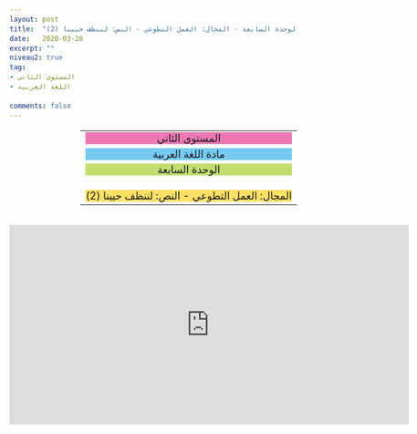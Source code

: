 ```yaml
---
layout: post
title:  "المستوى الثاني - مادة اللغة العربية - الوحدة السابعة - المجال: العمل التطوعي - النص: لننظف حيينا (2)"
date:   2020-03-28
excerpt: ""
niveau2: true
tag:
- المستوى الثاني 
- اللغة العربية

comments: false
---
```

<center>   
   <img style="display: none;" src="/assets/img/thumbnails/2-7-SanabilMedia.com.jpg" alt="" width="1" height="1">
<table dir="rtl" style="width: 100%; text-align: center; font-size: large;"><tbody>
<tr><td><div style="background-color: #ec79b3;"><span>
المستوى الثاني
</span></div></td></tr>
<tr><td><div style="background-color: #75c9f0; "><span>
مادة اللغة العربية
</span></div></td></tr>
<tr><td><div style="background-color: #c2de6e; "><span>
 الوحدة السابعة

</span></div></td></tr><tr>
<td><div style="background-color: #ffe066; ">
 المجال: العمل التطوعي - النص: لننظف حيينا (2)

</div></td></tr>
</tbody></table><br>
<iframe width="700px" height="350px" src="https://www.youtube.com/embed/6NR8QAHWxwU?rel=0&controls=1&showinfo=0&modestbranding=1&enablejsapi=1" allowfullscreen frameborder="0" ></iframe>
</center>

